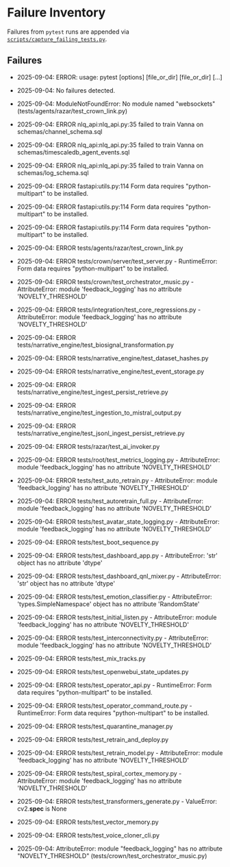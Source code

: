 # Failure Inventory

Failures from `pytest` runs are appended via [`scripts/capture_failing_tests.py`](../../scripts/capture_failing_tests.py).

## Failures
- 2025-09-04: ERROR: usage: pytest [options] [file_or_dir] [file_or_dir] [...]
- 2025-09-04: No failures detected.

- 2025-09-04: ModuleNotFoundError: No module named "websockets" (tests/agents/razar/test_crown_link.py)

- 2025-09-04: ERROR    nlq_api:nlq_api.py:35 failed to train Vanna on schemas/channel_schema.sql
- 2025-09-04: ERROR    nlq_api:nlq_api.py:35 failed to train Vanna on schemas/timescaledb_agent_events.sql
- 2025-09-04: ERROR    nlq_api:nlq_api.py:35 failed to train Vanna on schemas/log_schema.sql
- 2025-09-04: ERROR    fastapi:utils.py:114 Form data requires "python-multipart" to be installed.
- 2025-09-04: ERROR    fastapi:utils.py:114 Form data requires "python-multipart" to be installed.
- 2025-09-04: ERROR    fastapi:utils.py:114 Form data requires "python-multipart" to be installed.
- 2025-09-04: ERROR tests/agents/razar/test_crown_link.py
- 2025-09-04: ERROR tests/crown/server/test_server.py - RuntimeError: Form data requires "python-multipart" to be installed.
- 2025-09-04: ERROR tests/crown/test_orchestrator_music.py - AttributeError: module 'feedback_logging' has no attribute 'NOVELTY_THRESHOLD'
- 2025-09-04: ERROR tests/integration/test_core_regressions.py - AttributeError: module 'feedback_logging' has no attribute 'NOVELTY_THRESHOLD'
- 2025-09-04: ERROR tests/narrative_engine/test_biosignal_transformation.py
- 2025-09-04: ERROR tests/narrative_engine/test_dataset_hashes.py
- 2025-09-04: ERROR tests/narrative_engine/test_event_storage.py
- 2025-09-04: ERROR tests/narrative_engine/test_ingest_persist_retrieve.py
- 2025-09-04: ERROR tests/narrative_engine/test_ingestion_to_mistral_output.py
- 2025-09-04: ERROR tests/narrative_engine/test_jsonl_ingest_persist_retrieve.py
- 2025-09-04: ERROR tests/razar/test_ai_invoker.py
- 2025-09-04: ERROR tests/root/test_metrics_logging.py - AttributeError: module 'feedback_logging' has no attribute 'NOVELTY_THRESHOLD'
- 2025-09-04: ERROR tests/test_auto_retrain.py - AttributeError: module 'feedback_logging' has no attribute 'NOVELTY_THRESHOLD'
- 2025-09-04: ERROR tests/test_autoretrain_full.py - AttributeError: module 'feedback_logging' has no attribute 'NOVELTY_THRESHOLD'
- 2025-09-04: ERROR tests/test_avatar_state_logging.py - AttributeError: module 'feedback_logging' has no attribute 'NOVELTY_THRESHOLD'
- 2025-09-04: ERROR tests/test_boot_sequence.py
- 2025-09-04: ERROR tests/test_dashboard_app.py - AttributeError: 'str' object has no attribute 'dtype'
- 2025-09-04: ERROR tests/test_dashboard_qnl_mixer.py - AttributeError: 'str' object has no attribute 'dtype'
- 2025-09-04: ERROR tests/test_emotion_classifier.py - AttributeError: 'types.SimpleNamespace' object has no attribute 'RandomState'
- 2025-09-04: ERROR tests/test_initial_listen.py - AttributeError: module 'feedback_logging' has no attribute 'NOVELTY_THRESHOLD'
- 2025-09-04: ERROR tests/test_interconnectivity.py - AttributeError: module 'feedback_logging' has no attribute 'NOVELTY_THRESHOLD'
- 2025-09-04: ERROR tests/test_mix_tracks.py
- 2025-09-04: ERROR tests/test_openwebui_state_updates.py
- 2025-09-04: ERROR tests/test_operator_api.py - RuntimeError: Form data requires "python-multipart" to be installed.
- 2025-09-04: ERROR tests/test_operator_command_route.py - RuntimeError: Form data requires "python-multipart" to be installed.
- 2025-09-04: ERROR tests/test_quarantine_manager.py
- 2025-09-04: ERROR tests/test_retrain_and_deploy.py
- 2025-09-04: ERROR tests/test_retrain_model.py - AttributeError: module 'feedback_logging' has no attribute 'NOVELTY_THRESHOLD'
- 2025-09-04: ERROR tests/test_spiral_cortex_memory.py - AttributeError: module 'feedback_logging' has no attribute 'NOVELTY_THRESHOLD'
- 2025-09-04: ERROR tests/test_transformers_generate.py - ValueError: cv2.__spec__ is None
- 2025-09-04: ERROR tests/test_vector_memory.py
- 2025-09-04: ERROR tests/test_voice_cloner_cli.py

- 2025-09-04: AttributeError: module "feedback_logging" has no attribute "NOVELTY_THRESHOLD" (tests/crown/test_orchestrator_music.py)

